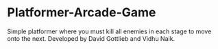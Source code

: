 # Platformer-Arcade-Game
Simple platformer where you must kill all enemies in each stage to move onto the next. Developed by David Gottlieb and Vidhu Naik.
